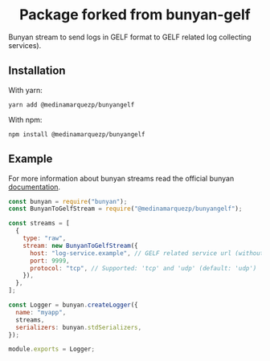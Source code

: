 <div align="center">
  <h1>
      Package forked from bunyan-gelf
  </h1>
</div>

Bunyan stream to send logs in GELF format to GELF related log collecting services).

## Installation

With yarn:

```
yarn add @medinamarquezp/bunyangelf
```

With npm:

```
npm install @medinamarquezp/bunyangelf
```

## Example

For more information about bunyan streams read the official bunyan [documentation](https://github.com/trentm/node-bunyan#streams).

```javascript
const bunyan = require("bunyan");
const BunyanToGelfStream = require("@medinamarquezp/bunyangelf");

const streams = [
  {
    type: "raw",
    stream: new BunyanToGelfStream({
      host: "log-service.example", // GELF related service url (without any protocol)
      port: 9999,
      protocol: "tcp", // Supported: 'tcp' and 'udp' (default: 'udp')
    }),
  },
];

const Logger = bunyan.createLogger({
  name: "myapp",
  streams,
  serializers: bunyan.stdSerializers,
});

module.exports = Logger;
```

